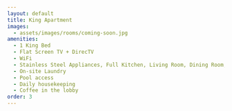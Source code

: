 ```yaml
---
layout: default
title: King Apartment
images:
  - assets/images/rooms/coming-soon.jpg
amenities:
  - 1 King Bed
  - Flat Screen TV + DirecTV
  - WiFi
  - Stainless Steel Appliances, Full Kitchen, Living Room, Dining Room, Bedroom with walk in closet.
  - On-site Laundry
  - Pool access
  - Daily housekeeping
  - Coffee in the lobby
order: 3
---
```

